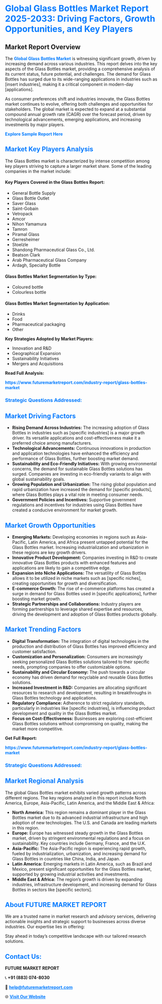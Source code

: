 <h1 style="color: #007BFF;">Global Glass Bottles Market Report 2025-2033: Driving Factors, Growth Opportunities, and Key Players</h1>

<section id="overview">
<h2>Market Report Overview</h2>
<p>The <a href="https://www.futuremarketreport.com/industry-report/glass-bottles-market" style="color: #007BFF; text-decoration: none;"><strong>Global Glass Bottles Market</strong></a> is witnessing significant growth, driven by increasing demand across various industries. This report delves into the key aspects of the Glass Bottles market, providing a comprehensive analysis of its current status, future potential, and challenges. The demand for Glass Bottles has surged due to its wide-ranging applications in industries such as [insert industries], making it a critical component in modern-day [applications].</p>
<p>As consumer preferences shift and industries innovate, the Glass Bottles market continues to evolve, offering both challenges and opportunities for stakeholders. The global market is expected to expand at a substantial compound annual growth rate (CAGR) over the forecast period, driven by technological advancements, emerging applications, and increasing investments by major players.</p>
</section>

<section id="overview">
<p><a href="https://www.futuremarketreport.com/request-sample/reportId=62962" style="color: #007BFF; text-decoration: none;"><strong>Explore Sample Report Here</strong></a></p>
</section>

<section id="key-players">
<h2 style="color: #007BFF;">Market Key Players Analysis</h2>
<p>The Glass Bottles market is characterized by intense competition among key players striving to capture a larger market share. Some of the leading companies in the market include:</p>
<h4>Key Players Covered in the Glass Bottles Report:</h4>
<ul><li>General Bottle Supply</li><li>Glass Bottle Outlet</li><li>Saver Glass</li><li>Saint-Gobain</li><li>Vetropack</li><li>Amcor</li><li>Nihon Yamamura</li><li>Tamron</li><li>Piramal Glass</li><li>Gerresheimer</li><li>Stoelzle</li><li>Shandong Pharmaceutical Glass Co., Ltd.</li><li>Beatson Clark</li><li>Arab Pharmaceutical Glass Company</li><li>Ardagh, Specialty Bottle</li></ul>
<h4>Glass Bottles Market Segmentation by Type:</h4>
<ul><li>Coloured bottle</li><li>Colourless bottle</li></ul>

<h4>Glass Bottles Market Segmentation by Application:</h4>
<ul><li>Drinks</li><li>Food</li><li>Pharmaceutical packaging</li><li>Other</li></ul>
<p><strong>Key Strategies Adopted by Market Players:</strong></p>
<ul>
<li>Innovation and R&D</li>
<li>Geographical Expansion</li>
<li>Sustainability Initiatives</li>
<li>Mergers and Acquisitions</li>
</ul>
</section>

<section>
<p><strong>Read Full Analysis: </strong></p><a href="https://www.futuremarketreport.com/industry-report/glass-bottles-market" style="color: #007BFF; text-decoration: none;"><strong>https://www.futuremarketreport.com/industry-report/glass-bottles-market</strong></a>
<h3 style="color: #007BFF;">Strategic Questions Addressed:</h3>
</section>

<section id="driving-factors">
<h2 style="color: #007BFF;">Market Driving Factors</h2>
<ul>
<li><strong>Rising Demand Across Industries:</strong> The increasing adoption of Glass Bottles in industries such as [specific industries] is a major growth driver. Its versatile applications and cost-effectiveness make it a preferred choice among manufacturers.</li>
<li><strong>Technological Advancements:</strong> Continuous innovations in production and application technologies have enhanced the efficiency and performance of Glass Bottles, further boosting market demand.</li>
<li><strong>Sustainability and Eco-Friendly Initiatives:</strong> With growing environmental concerns, the demand for sustainable Glass Bottles solutions has surged. Companies are investing in eco-friendly variants to align with global sustainability goals.</li>
<li><strong>Growing Population and Urbanization:</strong> The rising global population and rapid urbanization have increased the demand for [specific products], where Glass Bottles plays a vital role in meeting consumer needs.</li>
<li><strong>Government Policies and Incentives:</strong> Supportive government regulations and incentives for industries using Glass Bottles have created a conducive environment for market growth.</li>
</ul>
</section>

<section id="growth-opportunities">
<h2 style="color: #007BFF;">Market Growth Opportunities</h2>
<ul>
<li><strong>Emerging Markets:</strong> Developing economies in regions such as Asia-Pacific, Latin America, and Africa present untapped potential for the Glass Bottles market. Increasing industrialization and urbanization in these regions are key growth drivers.</li>
<li><strong>Innovative Product Development:</strong> Companies investing in R&D to create innovative Glass Bottles products with enhanced features and applications are likely to gain a competitive edge.</li>
<li><strong>Expansion into Niche Applications:</strong> The versatility of Glass Bottles allows it to be utilized in niche markets such as [specific niches], creating opportunities for growth and diversification.</li>
<li><strong>E-commerce Growth:</strong> The rise of e-commerce platforms has created a surge in demand for Glass Bottles used in [specific applications], further boosting market growth.</li>
<li><strong>Strategic Partnerships and Collaborations:</strong> Industry players are forming partnerships to leverage shared expertise and resources, driving the development and adoption of Glass Bottles products globally.</li>
</ul>
</section>

<section id="trending-factors">
<h2 style="color: #007BFF;">Market Trending Factors</h2>
<ul>
<li><strong>Digital Transformation:</strong> The integration of digital technologies in the production and distribution of Glass Bottles has improved efficiency and customer satisfaction.</li>
<li><strong>Customization and Personalization:</strong> Consumers are increasingly seeking personalized Glass Bottles solutions tailored to their specific needs, prompting companies to offer customizable options.</li>
<li><strong>Sustainability and Circular Economy:</strong> The push towards a circular economy has driven demand for recyclable and reusable Glass Bottles solutions.</li>
<li><strong>Increased Investment in R&D:</strong> Companies are allocating significant resources to research and development, resulting in breakthroughs in Glass Bottles technology and applications.</li>
<li><strong>Regulatory Compliance:</strong> Adherence to strict regulatory standards, particularly in industries like [specific industries], is influencing product development and quality in the Glass Bottles market.</li>
<li><strong>Focus on Cost-Effectiveness:</strong> Businesses are exploring cost-efficient Glass Bottles solutions without compromising on quality, making the market more competitive.</li>
</ul>
</section>

<section>
<p><strong>Get Full Report: </strong></p><a href="https://www.futuremarketreport.com/industry-report/glass-bottles-market" style="color: #007BFF; text-decoration: none;"><strong>https://www.futuremarketreport.com/industry-report/glass-bottles-market</strong></a>
<h3 style="color: #007BFF;">Strategic Questions Addressed:</h3>
</section>


<section id="regional-analysis">
<h2 style="color: #007BFF;">Market Regional Analysis</h2>
<p>The global Glass Bottles market exhibits varied growth patterns across different regions. The key regions analyzed in this report include North America, Europe, Asia-Pacific, Latin America, and the Middle East & Africa:</p>
<ul>
<li><strong>North America:</strong> This region remains a dominant player in the Glass Bottles market due to its advanced industrial infrastructure and high adoption of new technologies. The U.S. and Canada are leading markets in this region.</li>
<li><strong>Europe:</strong> Europe has witnessed steady growth in the Glass Bottles market, driven by stringent environmental regulations and a focus on sustainability. Key countries include Germany, France, and the U.K.</li>
<li><strong>Asia-Pacific:</strong> The Asia-Pacific region is experiencing rapid growth, fueled by industrialization, urbanization, and increasing demand for Glass Bottles in countries like China, India, and Japan.</li>
<li><strong>Latin America:</strong> Emerging markets in Latin America, such as Brazil and Mexico, present significant opportunities for the Glass Bottles market, supported by growing industrial activities and investments.</li>
<li><strong>Middle East & Africa:</strong> The region’s growth is driven by expanding industries, infrastructure development, and increasing demand for Glass Bottles in sectors like [specific sectors].</li>
</ul>
</section>

<footer>
<h2 style="color: #007BFF;">About FUTURE MARKET REPORT</h2>
<p>We are a trusted name in market research and advisory services, delivering actionable insights and strategic support to businesses across diverse industries. Our expertise lies in offering:</p>

<p>Stay ahead in today’s competitive landscape with our tailored research solutions.</p>

<h2 style="color: #007BFF;">Contact Us:</h2>
<p><strong>FUTURE MARKET REPORT</strong></p>
<p>📞 <strong>+91 (883) 074-8030</strong></p>
<p>📧 <strong><a href="mailto:help@futuremarketreport.com" style="color: #007BFF;">help@futuremarketreport.com</a></strong></p>
<p>🌐 <strong><a href="https://www.futuremarketreport.com/" style="color: #007BFF;">Visit Our Website</a></strong></p>
</footer>